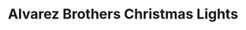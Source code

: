---
title: "Alvarez Brothers Christmas Lights"
url: /grosse-pointe/alvarez-brothers-christmas-lights/
shop: shop
---